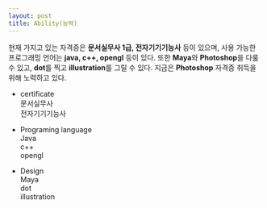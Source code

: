 ```yaml
---
layout: post
title: Ability(능력)
---
```


현재 가지고 있는 자격증은 <strong>문서실무사 1급, 전자기기기능사</strong> 등이 있으며, 사용 가능한 프로그래밍 언어는 <strong>java, c++, opengl</strong> 등이 있다.
또한 <strong>Maya</strong>와 <strong>Photoshop</strong>을 다룰 수 있고, <strong>dot</strong>를 찍고 <strong>illustration</strong>를 그릴 수 있다.
지금은 <strong>Photoshop</strong> 자격증 취득을 위해 노력하고 있다.

- certificate<br>
문서실무사<br>
전자기기기능사

- Programing language<br>
Java<br>
c++<br>
opengl

- Design<br>
Maya<br>
dot<br>
illustration